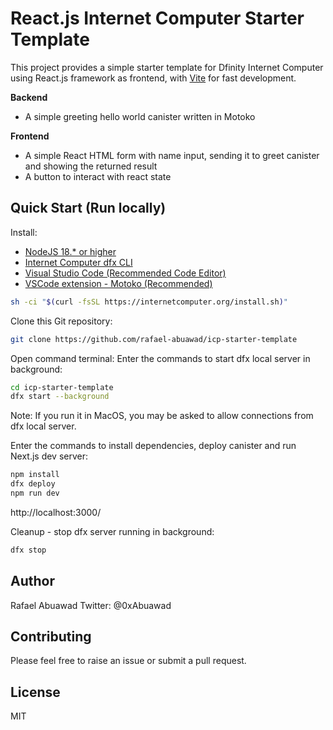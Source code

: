 # React.js Internet Computer Starter Template

This project provides a simple starter template for Dfinity Internet Computer using React.js framework as frontend, with [Vite](https://vitejs.dev/) for fast development.

**Backend**

- A simple greeting hello world canister written in Motoko

**Frontend**

- A simple React HTML form with name input, sending it to greet canister and showing the returned result
- A button to interact with react state

## Quick Start (Run locally)

Install:

- [NodeJS 18.\* or higher](https://nodejs.org/en/download/)
- [Internet Computer dfx CLI](https://internetcomputer.org/docs/current/developer-docs/setup/install/)
- [Visual Studio Code (Recommended Code Editor)](https://code.visualstudio.com/Download)
- [VSCode extension - Motoko (Recommended)](https://marketplace.visualstudio.com/items?itemName=dfinity-foundation.vscode-motoko)

```bash
sh -ci "$(curl -fsSL https://internetcomputer.org/install.sh)"
```

Clone this Git repository:

```bash
git clone https://github.com/rafael-abuawad/icp-starter-template
```

Open command terminal:
Enter the commands to start dfx local server in background:

```bash
cd icp-starter-template
dfx start --background
```

Note: If you run it in MacOS, you may be asked to allow connections from dfx local server.

Enter the commands to install dependencies, deploy canister and run Next.js dev server:

```bash
npm install
dfx deploy
npm run dev
```

http://localhost:3000/

Cleanup - stop dfx server running in background:

```bash
dfx stop
```

## Author

Rafael Abuawad
Twitter: @0xAbuawad

## Contributing

Please feel free to raise an issue or submit a pull request.

## License

MIT
